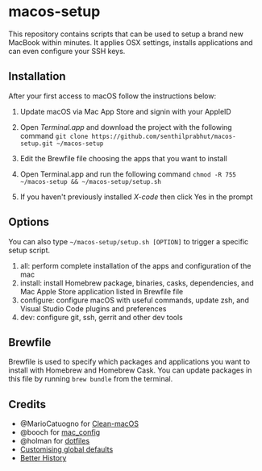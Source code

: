 # macos-setup
This repository contains scripts that can be used to setup a brand new MacBook within minutes. It applies OSX settings, installs applications and can even configure your SSH keys.

## Installation
After your first access to macOS follow the instructions below:

1. Update macOS via Mac App Store and signin with your AppleID

2. Open *Terminal.app* and download the project with the following command `git clone https://github.com/senthilprabhut/macos-setup.git ~/macos-setup`

3. Edit the Brewfile file choosing the apps that you want to install

4. Open Terminal.app and run the following command `chmod -R 755 ~/macos-setup && ~/macos-setup/setup.sh`

5. If you haven't previously installed *X-code* then click Yes in the prompt

## Options
You can also type `~/macos-setup/setup.sh [OPTION]` to trigger a specific setup script.
1. all: perform complete installation of the apps and configuration of the mac
2. install: install Homebrew package, binaries, casks, dependencies, and Mac Apple Store application listed in Brewfile file
3. configure: configure macOS with useful commands, update zsh, and Visual Studio Code plugins and preferences
4. dev: configure git, ssh, gerrit and other dev tools

## Brewfile
Brewfile is used to specify which packages and applications you want to install with Homebrew and Homebrew Cask. You can update packages in this file by running `brew bundle` from the terminal.

## Credits
* @MarioCatuogno for [Clean-macOS](https://github.com/MarioCatuogno/Clean-macOS)
* @booch for [mac_config](https://github.com/boochtek/mac_config)
* @holman for [dotfiles](https://github.com/holman/dotfiles)
* [Customising global defaults](https://eclecticlight.co/2017/11/09/customising-it-all-global-defaults-in-macos-sierra-and-high-sierra/)
* [Better History](https://coderwall.com/p/jpj_6q/zsh-better-history-searching-with-arrow-keys)
